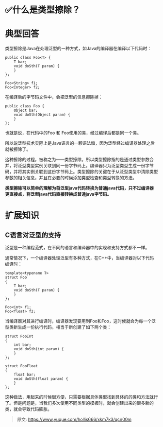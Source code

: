 # ✅什么是类型擦除？

# 典型回答


类型擦除是Java在处理泛型的一种方式，如Java的编译器在编译以下代码时：



```plain
public class Foo<T> {
    T bar;
    void doSth(T param) {
    }
};

Foo<String> f1;
Foo<Integer> f2;
```



在编译后的字节码文件中，会把泛型的信息擦除掉：



```plain
public class Foo {
    Object bar;
    void doSth(Object param) {
    }
};
```



也就是说，在代码中的Foo<String> 和 Foo<Integer>使用的类，经过编译后都是同一个类。



所以说泛型技术实际上是Java语言的一颗语法糖，因为泛型经过编译器处理之后就被擦除了。



这种擦除的过程，被称之为——类型擦除。所以类型擦除指的是通过类型参数合并，将泛型类型实例关联到同一份字节码上。编译器只为泛型类型生成一份字节码，并将其实例关联到这份字节码上。类型擦除的关键在于从泛型类型中清除类型参数的相关信息，并且在必要的时候添加类型检查和类型转换的方法。



**类型擦除可以简单的理解为将泛型java代码转换为普通java代码，只不过编译器更直接点，将泛型java代码直接转换成普通java字节码。**





# 扩展知识


## C语言对泛型的支持
泛型是一种编程范式，在不同的语言和编译器中的实现和支持方式都不一样。



通常情况下，一个编译器处理泛型有多种方式，在C++中，当编译器对以下代码编译时：



```plain
template<typename T>
struct Foo
{
    T bar;
    void doSth(T param) {
    }
};

Foo<int> f1;
Foo<float> f2;
```



当编译器对其进行编译时，编译器发现要用到Foo<int>和Foo<float>，这时候就会为每一个泛型类新生成一份执行代码。相当于新创建了如下两个类：



```plain
struct FooInt
{
    int bar;
    void doSth(int param) {
    }
};

struct FooFloat
{
    float bar;
    void doSth(float param) {
    }
};
```



这种做法，用起来的时候很方便，只需要根据具体类型找到具体的的类和方法就行了。但是问题是，当我们多次使用不同类型的模板时，就会创建出来的很多新的类，就会导致代码膨胀。



> 原文: <https://www.yuque.com/hollis666/xkm7k3/qcn00m>